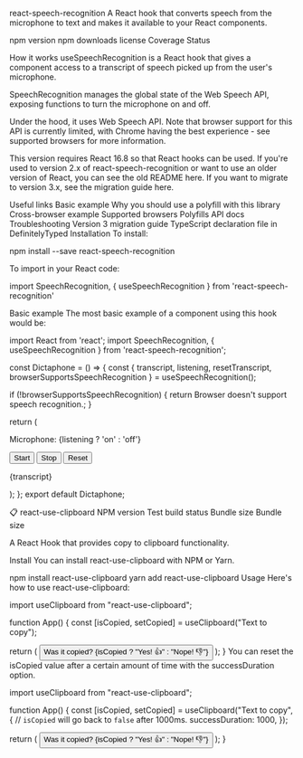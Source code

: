 
react-speech-recognition
A React hook that converts speech from the microphone to text and makes it available to your React components.

npm version npm downloads license Coverage Status

How it works
useSpeechRecognition is a React hook that gives a component access to a transcript of speech picked up from the user's microphone.

SpeechRecognition manages the global state of the Web Speech API, exposing functions to turn the microphone on and off.

Under the hood, it uses Web Speech API. Note that browser support for this API is currently limited, with Chrome having the best experience - see supported browsers for more information.

This version requires React 16.8 so that React hooks can be used. If you're used to version 2.x of react-speech-recognition or want to use an older version of React, you can see the old README here. If you want to migrate to version 3.x, see the migration guide here.

Useful links
Basic example
Why you should use a polyfill with this library
Cross-browser example
Supported browsers
Polyfills
API docs
Troubleshooting
Version 3 migration guide
TypeScript declaration file in DefinitelyTyped
Installation
To install:

npm install --save react-speech-recognition

To import in your React code:

import SpeechRecognition, { useSpeechRecognition } from 'react-speech-recognition'

Basic example
The most basic example of a component using this hook would be:

import React from 'react';
import SpeechRecognition, { useSpeechRecognition } from 'react-speech-recognition';

const Dictaphone = () => {
  const {
    transcript,
    listening,
    resetTranscript,
    browserSupportsSpeechRecognition
  } = useSpeechRecognition();

  if (!browserSupportsSpeechRecognition) {
    return <span>Browser doesn't support speech recognition.</span>;
  }

  return (
    <div>
      <p>Microphone: {listening ? 'on' : 'off'}</p>
      <button onClick={SpeechRecognition.startListening}>Start</button>
      <button onClick={SpeechRecognition.stopListening}>Stop</button>
      <button onClick={resetTranscript}>Reset</button>
      <p>{transcript}</p>
    </div>
  );
};
export default Dictaphone;








📋 react-use-clipboard
NPM version Test build status Bundle size Bundle size

A React Hook that provides copy to clipboard functionality.

Install
You can install react-use-clipboard with NPM or Yarn.

npm install react-use-clipboard
yarn add react-use-clipboard
Usage
Here's how to use react-use-clipboard:

import useClipboard from "react-use-clipboard";

function App() {
  const [isCopied, setCopied] = useClipboard("Text to copy");

  return (
    <button onClick={setCopied}>
      Was it copied? {isCopied ? "Yes! 👍" : "Nope! 👎"}
    </button>
  );
}
You can reset the isCopied value after a certain amount of time with the successDuration option.

import useClipboard from "react-use-clipboard";

function App() {
  const [isCopied, setCopied] = useClipboard("Text to copy", {
    // `isCopied` will go back to `false` after 1000ms.
    successDuration: 1000,
  });

  return (
    <button onClick={setCopied}>
      Was it copied? {isCopied ? "Yes! 👍" : "Nope! 👎"}
    </button>
  );
}
